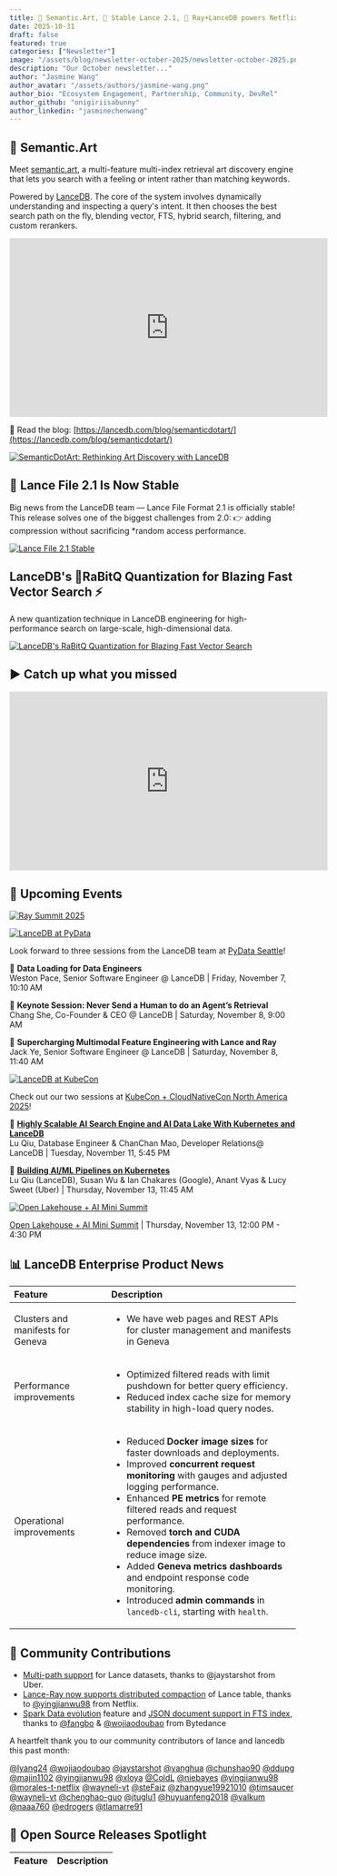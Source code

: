 ```yaml
---
title: 🎨 Semantic.Art, 💾 Stable Lance 2.1, 🎥 Ray+LanceDB powers Netflix
date: 2025-10-31
draft: false 
featured: true 
categories: ["Newsletter"]
image: "/assets/blog/newsletter-october-2025/newsletter-october-2025.png"
description: "Our October newsletter..."
author: "Jasmine Wang"
author_avatar: "/assets/authors/jasmine-wang.png"
author_bio: "Ecosystem Engagement, Partnership, Community, DevRel"
author_github: "onigiriisabunny"
author_linkedin: "jasminechenwang"
---
```


## 🎨 Semantic.Art

Meet [semantic.art](https://semantic.art), a multi-feature multi-index retrieval art discovery engine that lets you search with a feeling or intent rather than matching keywords.

Powered by [LanceDB](https://www.linkedin.com/company/lancedb/). The core of the system involves dynamically understanding and inspecting a query's intent. It then chooses the best search path on the fly, blending vector, FTS, hybrid search, filtering, and custom rerankers.

<iframe width="560" height="315" src="https://www.youtube.com/embed/TqFO9fS94to?si=NE-sdFQ1bBCLUe1b" title="YouTube video player" frameborder="0" allow="accelerometer; autoplay; clipboard-write; encrypted-media; gyroscope; picture-in-picture; web-share" referrerpolicy="strict-origin-when-cross-origin" allowfullscreen></iframe>

📖 Read the blog: [https://lancedb.com/blog/semanticdotart/](https://lancedb.com/blog/semanticdotart/)

[![SemanticDotArt: Rethinking Art Discovery with LanceDB](/assets/demos/sda_hero.jpg)](https://lancedb.com/blog/semanticdotart/)

## 💾 Lance File 2.1 Is Now Stable

Big news from the LanceDB team — Lance File Format 2.1 is officially stable!
This release solves one of the biggest challenges from 2.0:
👉 adding compression without sacrificing *random access performance.

[![Lance File 2.1 Stable](/assets/blog/newsletter-october-2025/lance_file_2.1_stable.png)](https://lancedb.com/blog/lance-file-2-1-stable/)

## LanceDB's 🐰RaBitQ Quantization for Blazing Fast Vector Search ⚡️

A new quantization technique in LanceDB engineering for high-performance search on large-scale, high-dimensional data.

[![LanceDB's RaBitQ Quantization for Blazing Fast Vector Search](/assets/blog/feature-rabitq-quantization/preview-image.png)](https://lancedb.com/blog/feature-rabitq-quantization/)

## ▶️ Catch up what you missed 

<iframe width="560" height="315" src="https://www.youtube.com/embed/ga-hj7byOHw?si=8bJ9P7IwD6Q2Pqgw" title="YouTube video player" frameborder="0" allow="accelerometer; autoplay; clipboard-write; encrypted-media; gyroscope; picture-in-picture; web-share" referrerpolicy="strict-origin-when-cross-origin" allowfullscreen></iframe>

## 📅 Upcoming Events

[![Ray Summit 2025](/assets/blog/newsletter-october-2025/ray-summit-2025.png)](https://www.anyscale.com/ray-summit/2025/agenda)

[![LanceDB at PyData](/assets/blog/newsletter-october-2025/pydata.png)](https://pydata.org/seattle2025/schedule)

Look forward to three sessions from the LanceDB team at [PyData Seattle](https://pydata.org/seattle2025/schedule)!

 🎤 **Data Loading for Data Engineers**<br>
Weston Pace, Senior Software Engineer @ LanceDB | Friday, November 7, 10:10 AM

🎤 **Keynote Session: Never Send a Human to do an Agent’s Retrieval**<br>
Chang She, Co-Founder & CEO @ LanceDB | Saturday, November 8, 9:00 AM

🎤 **Supercharging Multimodal Feature Engineering with Lance and Ray**<br>
Jack Ye, Senior Software Engineer @ LanceDB | Saturday, November 8, 11:40 AM

[![LanceDB at KubeCon](/assets/blog/newsletter-october-2025/kubecon-2025.png)](https://events.linuxfoundation.org/kubecon-cloudnativecon-north-america/)

Check out our two sessions at [KubeCon + CloudNativeCon North America 2025](https://events.linuxfoundation.org/kubecon-cloudnativecon-north-america/)!

🎤 [**Highly Scalable AI Search Engine and AI Data Lake With Kubernetes and LanceDB**](https://kccncna2025.sched.com/event/27FXF/highly-scalable-ai-search-engine-and-ai-data-lake-with-kubernetes-and-lancedb-lu-qiu-chanchan-mao-lancedb)<br>
Lu Qiu, Database Engineer & ChanChan Mao, Developer Relations@ LanceDB | Tuesday, November 11, 5:45 PM

🎤 [**Building AI/ML Pipelines on Kubernetes**](https://kccncna2025.sched.com/event/27FdU/building-aiml-pipelines-on-kubernetes-susan-wu-ian-chakares-google-lu-qiu-lancedb-anant-vyas-lucy-sweet-uber)<br>
Lu Qiu (LanceDB), Susan Wu & Ian Chakares (Google), Anant Vyas & Lucy Sweet (Uber) | Thursday, November 13, 11:45 AM

[![Open Lakehouse + AI Mini Summit](/assets/blog/newsletter-october-2025/open-lakehouse-meetup.png)](https://luma.com/OLMS-1113)

[Open Lakehouse + AI Mini Summit](https://luma.com/OLMS-1113) | Thursday, November 13, 12:00 PM - 4:30 PM

<!-- ## 📚 Good Reads -->

## 📊 LanceDB Enterprise Product News

| Feature | Description |
| :------ | :---------- |
| Clusters and manifests for Geneva | <ul><li>We have web pages and REST APIs for cluster management and manifests in Geneva</li></ul> | 
| Performance improvements | <ul><li>Optimized filtered reads with limit pushdown for better query efficiency.</li><li>Reduced index cache size for memory stability in high-load query nodes.</li></ul> |
| Operational improvements | <ul><li>Reduced **Docker image sizes** for faster downloads and deployments.</li><li>Improved **concurrent request monitoring** with gauges and adjusted logging performance. </li><li>Enhanced **PE metrics** for remote filtered reads and request performance.</li><li>Removed **torch and CUDA dependencies** from indexer image to reduce image size.</li><li>Added **Geneva metrics dashboards** and endpoint response code monitoring.</li><li>Introduced **admin commands** in <code>lancedb-cli</code>, starting with <code>health</code>.</li></ul> |

## 🫶 Community Contributions

- [Multi-path support](https://github.com/lancedb/lance/pull/4765) for Lance datasets, thanks to @jaystarshot from Uber. 
- [Lance-Ray now supports distributed compaction](https://github.com/lancedb/lance-ray/pull/53) of Lance table, thanks to [@yingjianwu98](https://github.com/yingjianwu98) from Netflix.
- [Spark Data evolution](https://github.com/lancedb/lance-spark/pull/91) feature and [JSON document support in FTS index](https://github.com/lancedb/lance/pull/4752), thanks to [@fangbo](https://github.com/fangbo) & [@wojiaodoubao](https://github.com/wojiaodoubao) from Bytedance

A heartfelt thank you to our community contributors of lance and lancedb this past month:    

[@lyang24](https://github.com/lyang24)
[@wojiaodoubao](https://github.com/wojiaodoubao)
[@jaystarshot](https://github.com/jaystarshot)
[@yanghua](https://github.com/yanghua)
[@chunshao90](https://github.com/chunshao90)
[@ddupg](https://github.com/ddupg)
[@majin1102](https://github.com/majin1102)
[@yingjianwu98](https://github.com/yingjianwu98)
[@xloya](https://github.com/xloya)
[@ColdL](https://github.com/ColdL)
[@niebayes](https://github.com/niebayes)
[@yingjianwu98](https://github.com/yingjianwu98)
[@morales-t-netflix](https://github.com/morales-t-netflix)
[@wayneli-vt](https://github.com/wayneli-vt)
[@steFaiz](https://github.com/steFaiz)
[@zhangyue19921010](https://github.com/zhangyue19921010)
[@timsaucer](https://github.com/timsaucer)
[@wayneli-vt](https://github.com/wayneli-vt)
[@chenghao-guo](https://github.com/chenghao-guo)
[@jtuglu1](https://github.com/jtuglu1)
[@huyuanfeng2018](https://github.com/huyuanfeng2018)
[@valkum](https://github.com/valkum)
[@naaa760](https://github.com/naaa760)
[@edrogers](https://github.com/edrogers)
[@tlamarre91](https://github.com/tlamarre91)

## 🌟 Open Source Releases Spotlight

| Feature | Description |
| :------ | :---------- |